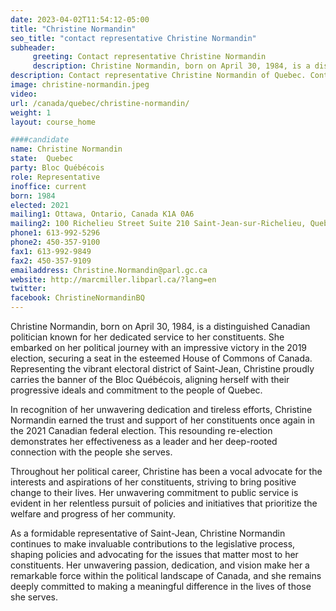 ```yaml
---
date: 2023-04-02T11:54:12-05:00
title: "Christine Normandin"
seo_title: "contact representative Christine Normandin"
subheader:
     greeting: Contact representative Christine Normandin
     description: Christine Normandin, born on April 30, 1984, is a distinguished Canadian politician known for her dedicated service to her constituents.
description: Contact representative Christine Normandin of Quebec. Contact information for Christine Normandin includes email address, phone number, and mailing address.
image: christine-normandin.jpeg
video:
url: /canada/quebec/christine-normandin/
weight: 1
layout: course_home

####candidate
name: Christine Normandin
state:	Quebec
party: Bloc Québécois
role: Representative
inoffice: current
born: 1984
elected: 2021
mailing1: Ottawa, Ontario, Canada K1A 0A6
mailing2: 100 Richelieu Street Suite 210 Saint-Jean-sur-Richelieu, Quebec J3B 6X3
phone1: 613-992-5296
phone2: 450-357-9100
fax1: 613-992-9849
fax2: 450-357-9109
emailaddress: Christine.Normandin@parl.gc.ca
website: http://marcmiller.libparl.ca/?lang=en
twitter:
facebook: ChristineNormandinBQ
---
```


Christine Normandin, born on April 30, 1984, is a distinguished Canadian politician known for her dedicated service to her constituents. She embarked on her political journey with an impressive victory in the 2019 election, securing a seat in the esteemed House of Commons of Canada. Representing the vibrant electoral district of Saint-Jean, Christine proudly carries the banner of the Bloc Québécois, aligning herself with their progressive ideals and commitment to the people of Quebec.

In recognition of her unwavering dedication and tireless efforts, Christine Normandin earned the trust and support of her constituents once again in the 2021 Canadian federal election. This resounding re-election demonstrates her effectiveness as a leader and her deep-rooted connection with the people she serves.

Throughout her political career, Christine has been a vocal advocate for the interests and aspirations of her constituents, striving to bring positive change to their lives. Her unwavering commitment to public service is evident in her relentless pursuit of policies and initiatives that prioritize the welfare and progress of her community.

As a formidable representative of Saint-Jean, Christine Normandin continues to make invaluable contributions to the legislative process, shaping policies and advocating for the issues that matter most to her constituents. Her unwavering passion, dedication, and vision make her a remarkable force within the political landscape of Canada, and she remains deeply committed to making a meaningful difference in the lives of those she serves.
